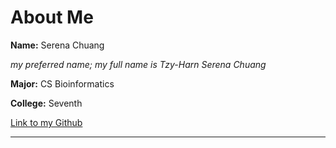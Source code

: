 # About Me

**Name:** Serena Chuang

*my preferred name; my full name is Tzy-Harn Serena Chuang*

**Major:** CS Bioinformatics

**College:** Seventh

[Link to my Github](https://github.com/serrachow)

---

